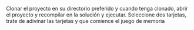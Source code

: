 Clonar el proyecto en su directorio preferido y cuando tenga clonado, abrir el proyecto y recompilar en la solución y ejecutar.
Seleccione dos tarjetas, trate de adivinar las tarjetas y que comience el juego de memoria
